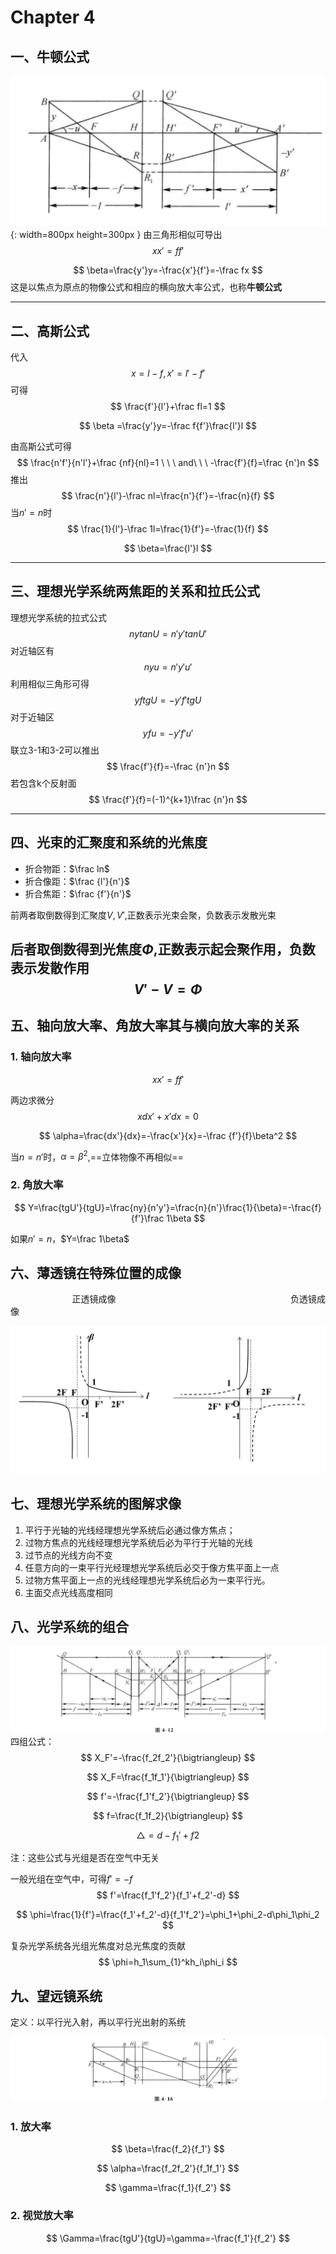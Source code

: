 # Chapter 4

## 一、牛顿公式

![images_1](optimages/ch4/fig2.png){: width=800px height=300px }
由三角形相似可导出
$$
xx'=ff'
$$

$$
\beta=\frac{y'}y=-\frac{x'}{f'}=-\frac fx
$$
这是以焦点为原点的物像公式和相应的横向放大率公式，也称**牛顿公式**

---

## 二、高斯公式

代入
$$
x=l-f,x'=l'-f'
$$
可得
$$
\frac{f'}{l'}+\frac fl=1
$$

$$
\beta =\frac{y'}y=-\frac f{f'}\frac{l'}l
$$

由高斯公式可得
$$
\frac{n'f'}{n'l'}+\frac {nf}{nl}=1 \ \ \ and\ \ \ -\frac{f'}{f}=\frac {n'}n
$$
推出
$$
\frac{n'}{l'}-\frac nl=\frac{n'}{f'}=-\frac{n}{f}
$$
当$n'=n$时
$$
\frac{1}{l'}-\frac 1l=\frac{1}{f'}=-\frac{1}{f}
$$

$$
\beta=\frac{l'}l
$$

---

## 三、理想光学系统两焦距的关系和拉氏公式

理想光学系统的拉式公式
$$
nytanU=n'y'tanU'
$$
对近轴区有
$$
nyu=n'y'u'\tag{3-1}
$$
利用相似三角形可得
$$
yftgU=-y'f'tgU
$$
对于近轴区
$$
yfu=-y'f'u'\tag{3-2}
$$
联立3-1和3-2可以推出
$$
\frac{f'}{f}=-\frac {n'}n
$$
若包含k个反射面
$$
\frac{f'}{f}=(-1)^{k+1}\frac {n'}n
$$

---

## 四、光束的汇聚度和系统的光焦度

- 折合物距：$\frac ln$
- 折合像距：$\frac {l'}{n'}$
- 折合焦距：$\frac {f'}{n'}$

前两者取倒数得到汇聚度$V,V'$,正数表示光束会聚，负数表示发散光束

后者取倒数得到光焦度$\Phi$,正数表示起会聚作用，负数表示发散作用
$$
V'-V=\Phi
$$
---

## 五、轴向放大率、角放大率其与横向放大率的关系

### 1. 轴向放大率

$$
xx'=ff'
$$

两边求微分
$$
xdx'+x'dx=0
$$

$$
\alpha=\frac{dx'}{dx}=-\frac{x'}{x}=-\frac {f'}{f}\beta^2
$$

当$n=n'$时，$\alpha=\beta^2$,==立体物像不再相似==

### 2. 角放大率

$$
Y=\frac{tgU'}{tgU}=\frac{ny}{n'y'}=\frac{n}{n'}\frac{1}{\beta}=-\frac{f}{f'}\frac 1\beta
$$

如果$n'=n$，$Y=\frac 1\beta$

## 六、薄透镜在特殊位置的成像

&nbsp;&nbsp;&nbsp;&nbsp;&nbsp;&nbsp;&nbsp;&nbsp;&nbsp;&nbsp;&nbsp;&nbsp;&nbsp;&nbsp;&nbsp;&nbsp;&nbsp;&nbsp;&nbsp;&nbsp;&nbsp;&nbsp;&nbsp;&nbsp;&nbsp;​正透镜成像&nbsp;&nbsp;&nbsp;&nbsp;&nbsp;&nbsp;&nbsp;&nbsp;&nbsp;&nbsp;&nbsp;&nbsp;&nbsp;&nbsp;&nbsp;&nbsp;&nbsp;&nbsp;&nbsp;&nbsp;&nbsp;&nbsp;&nbsp;&nbsp;&nbsp;&nbsp;&nbsp;&nbsp;&nbsp;&nbsp;&nbsp;&nbsp;&nbsp;&nbsp;&nbsp;&nbsp;&nbsp;&nbsp;&nbsp;&nbsp;&nbsp;&nbsp;&nbsp;&nbsp;&nbsp;&nbsp;&nbsp;&nbsp;&nbsp;&nbsp;&nbsp;&nbsp;&nbsp;&nbsp;&nbsp;&nbsp;&nbsp;&nbsp;&nbsp;&nbsp;&nbsp;&nbsp;&nbsp;&nbsp;&nbsp;&nbsp;&nbsp;&nbsp;&nbsp;&nbsp;&nbsp;负透镜成像

![image_2](optimages/ch4/fig1.png)
## 七、理想光学系统的图解求像

1. 平行于光轴的光线经理想光学系统后必通过像方焦点；
2. 过物方焦点的光线经理想光学系统后必为平行于光轴的光线
3. 过节点的光线方向不变
4. 任意方向的一束平行光经理想光学系统后必交于像方焦平面上一点
5. 过物方焦平面上一点的光线经理想光学系统后必为一束平行光。
6. 主面交点光线高度相同

## 八、光学系统的组合

![images_3](optimages/ch4/fig3.png)
四组公式：
$$
X_F'=-\frac{f_2f_2'}{\bigtriangleup}
$$

$$
X_F=\frac{f_1f_1'}{\bigtriangleup}
$$

$$
f'=-\frac{f_1'f_2'}{\bigtriangleup}
$$

$$
f=\frac{f_1f_2}{\bigtriangleup}
$$

$$
\bigtriangleup=d-f_1'+f2
$$



注：这些公式与光组是否在空气中无关

一般光组在空气中，可得$f'=-f$
$$
f'=\frac{f_1'f_2'}{f_1'+f_2'-d}
$$

$$
\phi=\frac{1}{f'}=\frac{f_1'+f_2'-d}{f_1'f_2'}=\phi_1+\phi_2-d\phi_1\phi_2
$$

复杂光学系统各光组光焦度对总光焦度的贡献
$$
\phi=h_1\sum_{1}^kh_i\phi_i
$$

## 九、望远镜系统

定义：以平行光入射，再以平行光出射的系统

![images_3](optimages/ch4/fig4.png)

### 1. 放大率

$$
\beta=\frac{f_2}{f_1'}
$$

$$
\alpha=\frac{f_2f_2'}{f_1f_1'}
$$

$$
\gamma=\frac{f_1}{f_2'}
$$

### 2. 视觉放大率

$$
\Gamma=\frac{tgU'}{tgU}=\gamma=-\frac{f_1'}{f_2'}
$$

